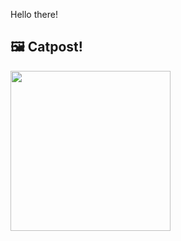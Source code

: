 Hello there!



## 🖼️ Catpost!

<sub>
    <img src="https://cdn2.thecatapi.com/images/ac0.jpg" height="256">
</sub>

